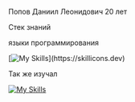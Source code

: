 Попов Даниил Леонидович 20 лет

Стек знаний

языки программирования

[![My Skills](https://skillicons.dev/icons?i=cpp,cmake,github,qt,visualstudio,)](https://skillicons.dev)

Так же изучал

[![My Skills](https://skillicons.dev/icons?i=js,html,css,cs)](https://skillicons.dev)
